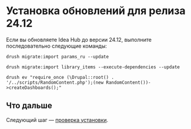 # Установка обновлений для релиза 24.12

Если вы обновляете Idea Hub до версии 24.12, выполните последовательно следующие команды:
```
drush migrate:import params_ru --update
```
```
drush migrate:import library_items --execute-dependencies --update
```
```
drush ev "require_once (\Drupal::root() . '/../scripts/RandomContent.php');(new RandomContent())->createDashboards();"
```

## Что дальше 

Следующий шаг — [проверка установки](https://docs.primo-rpa.ru/primo-rpa/primo-rpa-idea-hub/installation/linux/shecking-installation).
